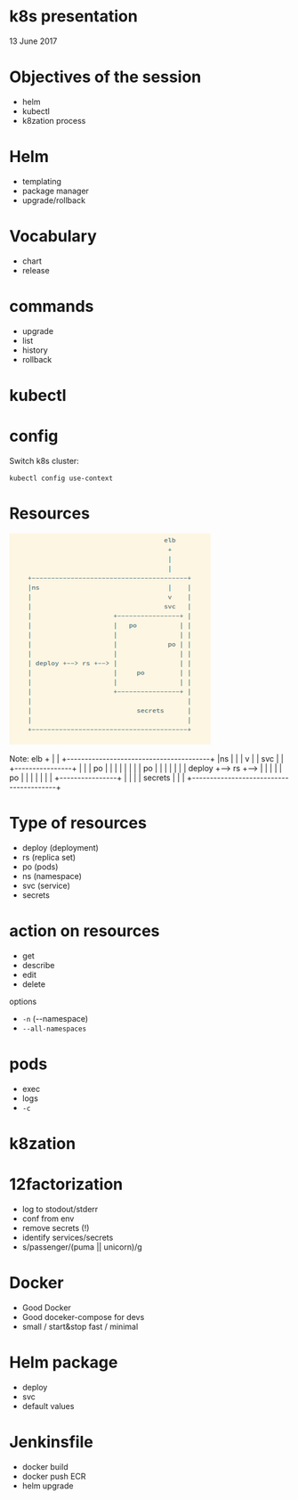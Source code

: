 # k8s presentation

13 June 2017



# Objectives of the session

 - helm
 - kubectl
 - k8zation process



# Helm

 - templating
 - package manager
 - upgrade/rollback


# Vocabulary

 - chart
 - release


# commands

 - upgrade
 - list
 - history
 - rollback



# kubectl


# config

Switch k8s cluster:
```
kubectl config use-context
```


# Resources

![resources](/images/resources.png)

Note:
                                        elb
                                         +
                                         |
                                         |
     +----------------------------------------+
     |ns                                 |    |
     |                                   v    |
     |                                  svc   |
     |                     +----------------+ |
     |                     |   po           | |
     |                     |                | |
     |                     |             po | |
     |                     |                | |
     | deploy +--> rs +--> |                | |
     |                     |     po         | |
     |                     |                | |
     |                     +----------------+ |
     |                                        |
     |                           secrets      |
     |                                        |
     +----------------------------------------+


# Type of resources

 - deploy (deployment)
 - rs (replica set)
 - po (pods)
 - ns (namespace)
 - svc (service)
 - secrets


# action on resources

 - get
 - describe
 - edit
 - delete

options

 - `-n` (--namespace)
 - `--all-namespaces`

# pods

 - exec
 - logs
 - `-c`



# k8zation


# 12factorization

 - log to stodout/stderr
 - conf from env
 - remove secrets (!)
 - identify services/secrets
 - s/passenger/(puma || unicorn)/g


# Docker

 - Good Docker
 - Good doceker-compose for devs
 - small / start&stop fast / minimal


# Helm package

 - deploy
 - svc
 - default values


# Jenkinsfile

 - docker build
 - docker push ECR
 - helm upgrade

